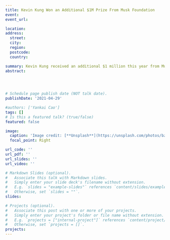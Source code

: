 ```yaml
---
title: Kevin Kung Won an Additional $1M Prize From Musk Foundation
event: 
event_url: 

location:  
address:
  street:  
  city:  
  region:  
  postcode:  
  country:  

summary: Kevin Kung received an additional $1 million this year from Musk Foundation. UBC is the only university in the world where not one but two teams won Elon Musk’s XPRIZE Carbon Removal stage 2 milestone award (the other team is UBC spinoff Carbin Minerals). >> [Xprize UBC News](https://news.ubc.ca/2022/04/ubc-spinoff-carbinminerals-wins-musk-foundation/)
abstract:  


 

# Schedule page publish date (NOT talk date).
publishDate: '2021-04-29'

#authors: ['Yankai Cao']
tags: []
# Is this a featured talk? (true/false)
featured: false

image:
  caption: 'Image credit: [**Unsplash**](https://unsplash.com/photos/bzdhc5b3Bxs)'
  focal_point: Right

url_code: ''
url_pdf: '' 
url_slides: ''
url_video: ''

# Markdown Slides (optional).
#   Associate this talk with Markdown slides.
#   Simply enter your slide deck's filename without extension.
#   E.g. `slides = "example-slides"` references `content/slides/example-slides.md`.
#   Otherwise, set `slides = ""`.
slides:

# Projects (optional).
#   Associate this post with one or more of your projects.
#   Simply enter your project's folder or file name without extension.
#   E.g. `projects = ["internal-project"]` references `content/project/deep-learning/index.md`.
#   Otherwise, set `projects = []`.
projects:
---
```

